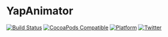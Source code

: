 # YapAnimator

[![Build Status](https://travis-ci.org/yapstudios/YapAnimator.svg?branch=master)](https://travis-ci.org/yapstudios/YapAnimator)
[![CocoaPods Compatible](https://img.shields.io/cocoapods/v/YapAnimator.svg)](https://img.shields.io/cocoapods/v/YapAnimator.svg)
[![Platform](https://img.shields.io/cocoapods/p/YapAnimator.svg?style=flat)](http://cocoadocs.org/docsets/YapAnimator)
[![Twitter](https://img.shields.io/badge/twitter-@yapstudios-blue.svg?style=flat)](http://twitter.com/yapstudios)